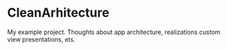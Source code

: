 # CleanArhitecture
My example project. Thoughts about app architecture, realizations custom view presentations, ets.
